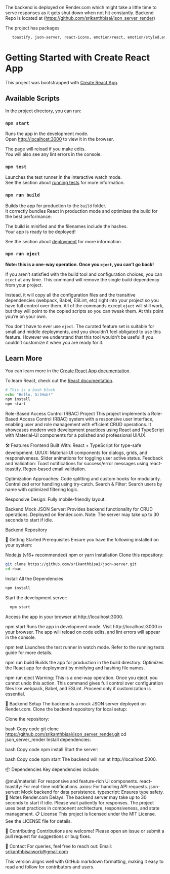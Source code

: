 The backend is deployed on Render.com which might take a little time to serve responses as it gets shut down when not hit constantly.
Backend Repo is located at (https://github.com/srikanthbisai/json_server_render)

The project has packages 
 ```bash
    toastify, json-server, react-icons, emotion/react, emotion/styled,emotion/styled, mui/icons-material,mui/material, axios, react-icons, react-router-dom, react-toastify, tailwindcss, typescript,
```
# Getting Started with Create React App

This project was bootstrapped with [Create React App](https://github.com/facebook/create-react-app).

## Available Scripts

In the project directory, you can run:

### `npm start`

Runs the app in the development mode.\
Open [http://localhost:3000](http://localhost:3000) to view it in the browser.

The page will reload if you make edits.\
You will also see any lint errors in the console.

### `npm test`

Launches the test runner in the interactive watch mode.\
See the section about [running tests](https://facebook.github.io/create-react-app/docs/running-tests) for more information.

### `npm run build`

Builds the app for production to the `build` folder.\
It correctly bundles React in production mode and optimizes the build for the best performance.

The build is minified and the filenames include the hashes.\
Your app is ready to be deployed!

See the section about [deployment](https://facebook.github.io/create-react-app/docs/deployment) for more information.

### `npm run eject`

**Note: this is a one-way operation. Once you `eject`, you can’t go back!**

If you aren’t satisfied with the build tool and configuration choices, you can `eject` at any time. This command will remove the single build dependency from your project.

Instead, it will copy all the configuration files and the transitive dependencies (webpack, Babel, ESLint, etc) right into your project so you have full control over them. All of the commands except `eject` will still work, but they will point to the copied scripts so you can tweak them. At this point you’re on your own.

You don’t have to ever use `eject`. The curated feature set is suitable for small and middle deployments, and you shouldn’t feel obligated to use this feature. However we understand that this tool wouldn’t be useful if you couldn’t customize it when you are ready for it.

## Learn More

You can learn more in the [Create React App documentation](https://facebook.github.io/create-react-app/docs/getting-started).

To learn React, check out the [React documentation](https://reactjs.org/).


```bash
# This is a bash block
echo "Hello, GitHub!"
npm install
npm start
```




Role-Based Access Control (RBAC) Project
This project implements a Role-Based Access Control (RBAC) system with a responsive user interface, enabling user and role management with efficient CRUD operations. It showcases modern web development practices using React and TypeScript with Material-UI components for a polished and professional UI/UX.

🛠️ Features
      Frontend
          Built With: React + TypeScript for type-safe development.
          UI/UX:
          Material-UI components for dialogs, grids, and responsiveness.
          Slider animations for toggling user active status.
              Feedback and Validation:
                 Toast notifications for success/error messages using react-toastify.
                 Regex-based email validation.

  Optimization Approaches:
                 Code splitting and custom hooks for modularity.
                 Centralized error handling using try-catch.
                 Search & Filter:
                 Search users by name with optimized filtering logic.

  Responsive Design:
                 Fully mobile-friendly layout.



Backend
     Mock JSON Server:
     Provides backend functionality for CRUD operations.
     Deployed on Render.com. Note: The server may take up to 30 seconds to start if idle.
 
 Backend Repository

🚀 Getting Started
Prerequisites
Ensure you have the following installed on your system:

Node.js (v16+ recommended)
npm or yarn
Installation
Clone this repository:

```bash
git clone https://github.com/srikanthbisai/json-server.git
cd rbac
```
Install All the Dependencies
```bash
npm install
```

Start the development server:
```bash
  npm start
```
Access the app in your browser at http://localhost:3000.


npm start
Runs the app in development mode.
Visit http://localhost:3000 in your browser.
The app will reload on code edits, and lint errors will appear in the console.

npm test
Launches the test runner in watch mode.
Refer to the running tests guide for more details.

npm run build
Builds the app for production in the build directory.
Optimizes the React app for deployment by minifying and hashing file names.

npm run eject
Warning: This is a one-way operation. Once you eject, you cannot undo this action.
This command gives full control over configuration files like webpack, Babel, and ESLint. Proceed only if customization is essential.

🔗 Backend Setup
The backend is a mock JSON server deployed on Render.com.
Clone the backend repository for local setup:

Clone the repository:

bash
Copy code
git clone https://github.com/srikanthbisai/json_server_render.git
cd json_server_render
Install dependencies:

bash
Copy code
npm install
Start the server:

bash
Copy code
npm start
The backend will run at http://localhost:5000.

📦 Dependencies
Key dependencies include:

@mui/material: For responsive and feature-rich UI components.
react-toastify: For real-time notifications.
axios: For handling API requests.
json-server: Mock backend for data persistence.
typescript: Ensures type safety.
📝 Notes
Render.com Delays: The backend server may take up to 30 seconds to start if idle. Please wait patiently for responses.
The project uses best practices in component architecture, responsiveness, and state management.
📋 License
This project is licensed under the MIT License. See the LICENSE file for details.

🤝 Contributing
Contributions are welcome! Please open an issue or submit a pull request for suggestions or bug fixes.

📧 Contact
For queries, feel free to reach out:
Email: srikanthbisaiwork@gmail.com

This version aligns well with GitHub markdown formatting, making it easy to read and follow for contributors and users.
